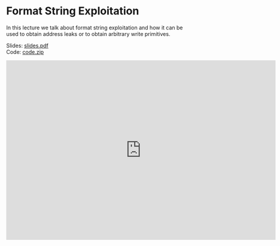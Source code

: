 # Format String Exploitation

In this lecture we talk about format string exploitation and how it can be used to obtain address
leaks or to obtain arbitrary write primitives.

Slides: [slides.pdf](/resources/lecture_slides/format_string.pdf)   
Code: [code.zip](/resources/lecture_slides/format_files.zip)   

<center>
    <iframe width="720" height="480" src="https://www.youtube.com/embed/Y2ZMRrR_FEw" title="YouTube video player" frameborder="0" allow="accelerometer; autoplay; clipboard-write; encrypted-media; gyroscope; picture-in-picture; web-share" allowfullscreen></iframe>
</center>
